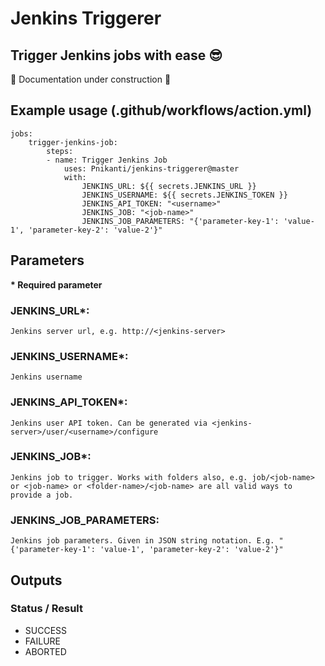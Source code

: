 # Jenkins Triggerer
## Trigger Jenkins jobs with ease 😎

🚧 Documentation under construction 🚧

## Example usage (.github/workflows/action.yml)

    jobs:
        trigger-jenkins-job:
            steps:
            - name: Trigger Jenkins Job
                uses: Pnikanti/jenkins-triggerer@master
                with:
                    JENKINS_URL: ${{ secrets.JENKINS_URL }}
                    JENKINS_USERNAME: ${{ secrets.JENKINS_TOKEN }}
                    JENKINS_API_TOKEN: "<username>"
                    JENKINS_JOB: "<job-name>"
                    JENKINS_JOB_PARAMETERS: "{'parameter-key-1': 'value-1', 'parameter-key-2': 'value-2'}"

## Parameters
**\* Required parameter**
### JENKINS_URL*:
    Jenkins server url, e.g. http://<jenkins-server>
### JENKINS_USERNAME*:
    Jenkins username
### JENKINS_API_TOKEN*:
    Jenkins user API token. Can be generated via <jenkins-server>/user/<username>/configure
### JENKINS_JOB*:
    Jenkins job to trigger. Works with folders also, e.g. job/<job-name> or <job-name> or <folder-name>/<job-name> are all valid ways to provide a job.
### JENKINS_JOB_PARAMETERS:
    Jenkins job parameters. Given in JSON string notation. E.g. "{'parameter-key-1': 'value-1', 'parameter-key-2': 'value-2'}"
    
## Outputs
### Status / Result
* SUCCESS
* FAILURE
* ABORTED
